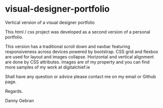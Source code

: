 # visual-designer-portfolio
Vertical version of a visual designer portfolio

This html / css project was developed as a second version of a personal portfolio.

This version has a traditional scroll down and navbar featuring responsiveness across devices powered by bootstrap.
CSS grid and flexbox are used for layout and images collapse. 
Horizontal and vertical alignment are done by CSS attributes.
Images are of my property and you can find more samples of my work at digitalchief.ie 

Shall have any question or advice please contact me on my email or Github page.

Regards.

Danny Gebran
